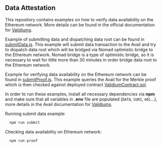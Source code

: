 ## Data Attestation

This repository contains examples on how to verify data availability on the Ethereum network.
More details can be found in the official documentation
for [Validiums](https://availproject.github.io/using-avail/validiums).

Example of submitting data and dispatching data root can be found in [submitData.js](submitData.js).
This example will submit data transaction to the Avail and try to dispatch data root
which will be bridged via Nomad optimistic bridge to the Ethereum network.
Nomad bridge is a type of optimistic bridge, so it is necessary to wait for little more than 30 minutes
in order bridge data root to the Ethereum network.

Example for verifying data availability on the Ethereum network can be found in [submitProof.js](submitProof.js).
This example queries the Avail for the Merkle proof which is then checked against deployed
contract [ValidiumContract.sol](contracts%2FValidiumContract.sol).

In order to run these examples, install all necessary dependencies via **npm**
and make sure that all variables in **.env** file are populated (`DATA`, `SURI`, etc...),
more details in the Avail documentation for [Validiums](https://availproject.github.io/using-avail/validiums#verify-data-availability-on-ethereum).

Running submit data example:
```bash
  npm run submit
```

Checking data availability on Ethereum network:
```bash
  npm run proof
```
